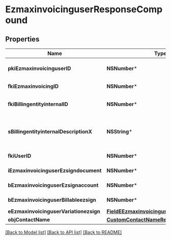 # EzmaxinvoicinguserResponseCompound

## Properties
Name | Type | Description | Notes
------------ | ------------- | ------------- | -------------
**pkiEzmaxinvoicinguserID** | **NSNumber*** | The unique ID of the Ezmaxinvoicinguser | [optional] 
**fkiEzmaxinvoicingID** | **NSNumber*** | The unique ID of the Ezmaxinvoicing | [optional] 
**fkiBillingentityinternalID** | **NSNumber*** | The unique ID of the Billingentityinternal. | 
**sBillingentityinternalDescriptionX** | **NSString*** | The description of the Billingentityinternal in the language of the requester | 
**fkiUserID** | **NSNumber*** | The unique ID of the User | 
**iEzmaxinvoicinguserEzsigndocument** | **NSNumber*** | The number of ezsign documents | 
**bEzmaxinvoicinguserEzsignaccount** | **NSNumber*** | Whether there is an eZsign account | 
**bEzmaxinvoicinguserBillableezsign** | **NSNumber*** | Whether it is billable for eZsign | 
**eEzmaxinvoicinguserVariationezsign** | [**FieldEEzmaxinvoicinguserVariationezsign***](FieldEEzmaxinvoicinguserVariationezsign.md) |  | 
**objContactName** | [**CustomContactNameResponse***](CustomContactNameResponse.md) |  | 

[[Back to Model list]](../README.md#documentation-for-models) [[Back to API list]](../README.md#documentation-for-api-endpoints) [[Back to README]](../README.md)


